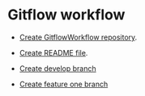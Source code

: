 # Gitflow workflow

- [Create GitflowWorkflow repository](./clone-repository.md).

- [Create README file](./add-readme.md).

- [Create develop branch](./develop-branch.md)

- [Create feature one branch](./feature-one-branch.md)


